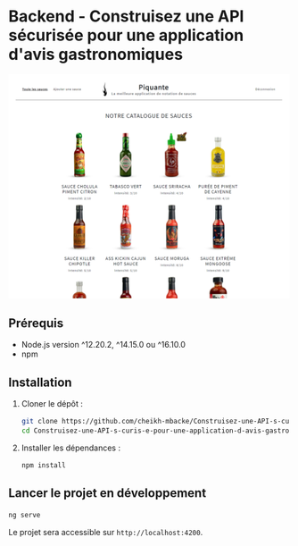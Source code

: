# Backend - Construisez une API sécurisée pour une application d'avis gastronomiques

![Aperçu de l'application](./overview.png)

## Prérequis

* Node.js version ^12.20.2, ^14.15.0 ou ^16.10.0
* npm

## Installation

1. Cloner le dépôt :

   ```bash
   git clone https://github.com/cheikh-mbacke/Construisez-une-API-s-curis-e-pour-une-application-d-avis-gastronomiques_front.git
   cd Construisez-une-API-s-curis-e-pour-une-application-d-avis-gastronomiques_front
   ```

2. Installer les dépendances :

   ```bash
   npm install
   ```

## Lancer le projet en développement

```bash
ng serve
```

Le projet sera accessible sur `http://localhost:4200`.

